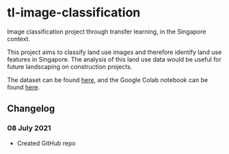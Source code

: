 # tl-image-classification

Image classification project through transfer learning, in the Singapore context.

This project aims to classify land use images and therefore identify land use features in Singapore. The analysis of this land use data would be useful for future landscaping on construction projects.

The dataset can be found [here](http://weegee.vision.ucmerced.edu/datasets/landuse.html), and the Google Colab notebook can be found [here](https://colab.research.google.com/drive/1uCVFkeyRcSy113eppH3J8oDdDPFBgNg4?usp=sharing).


## Changelog

### 08 July 2021

- Created GitHub repo
